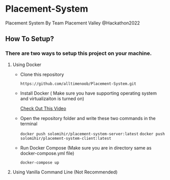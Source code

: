 # Placement-System
Placement System By Team Placement Valley @Hackathon2022


## How To Setup?

### There are two ways to setup this project on your machine.

1. Using Docker

    * Clone this repository



        `https://github.com/alltimenoob/Placement-System.git`


    * Install Docker ( Make sure you have supporting operating system and virtualizaiton is turned on)

        [Check Out This Video](https://www.youtube.com/watch?v=5nX8U8Fz5S0) 

    * Open the repository folder and write these two commands in the terminal



        ```docker push solomihir/placement-system-server:latest```
        ```docker push solomihir/placement-system-client:latest```

    * Run Docker Compose (Make sure you are in directory same as docker-compose.yml file)



        `docker-compose up`


2. Using Vanilla Command Line (Not Recommended)
